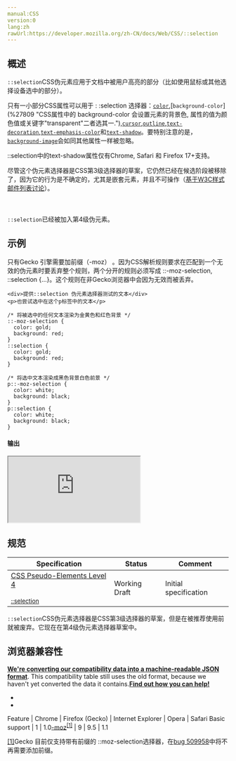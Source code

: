 ```yaml
---
manual:CSS
version:0
lang:zh
rawUrl:https://developer.mozilla.org/zh-CN/docs/Web/CSS/::selection
---
```





## 概述<a name="概述"></a>


`::selection`CSS伪元素应用于文档中被用户高亮的部分（比如使用鼠标或其他选择设备选中的部分）。



只有一小部分CSS属性可以用于 : :selection 选择器：[`color`](%25891 "The color property sets the foreground color of an element's text content, and its decorations. It doesn't affect any other characteristic of the element; it should really be called text-color and would have been named so, save for historical reasons and its appearance in CSS Level 1."),[`background-color`](%27809 "CSS属性中的 background-color 会设置元素的背景色, 属性的值为颜色值或关键字"transparent"二者选其一."),[`cursor`](%23734 "cursor CSS属性定义鼠标指针悬浮在元素上方显示的鼠标光标。"),[`outline`](%28099 "CSS的outline属性是用来设置一个或多个单独的轮廓属性的简写属性 ， 例如 outline-style, outline-width 和 outline-color。 多数情况下，简写属性更加可取和便捷。"),[`text-decoration`](%28212 "text-decoration 这个 CSS 属性是用于设置文本排版（下划线、顶划线、删除线或者闪烁）。下划线和顶划线修饰于文本的下部，删除线位于文本之上。"),[`text-emphasis-color`](%28217 "此页面仍未被本地化, 期待您的翻译!")和[`text-shadow`](%28225 "text-shadow 为文字添加阴影。可以为文字与  text-decorations  添加多个阴影，阴影值之间用逗号隔开。")。要特别注意的是，[`background-image`](%27810 "CSS background-image 属性用于为一个元素设置一个或者多个背景图像。图像在绘制时，以z方向堆叠的方式进行。先指定的图像会在之后指定的图像上面绘制。因此指定的第一个图像最接近用户。")会如同其他属性一样被忽略。



::selection中的text-shadow属性仅有Chrome, Safari 和 Firefox 17+支持。


尽管这个伪元素选择器是CSS第3级选择器的草案，它仍然已经在候选阶段被移除了，因为它的行为是不确定的，尤其是嵌套元素，并且不可操作（[基于W3C样式邮件列表讨论](%31965 "")）。<br></br><br></br>`::selection`已经被加入第4级伪元素。

## 示例<a name="示例"></a>


只有Gecko 引擎需要加前缀（-moz） 。因为CSS解析规则要求在匹配到一个无效的伪元素时要丢弃整个规则，两个分开的规则必须写成 ::-moz-selection, ::selection {...}。这个规则在非Gecko浏览器中会因为无效而被丢弃。


```
<div>提供::selection 伪元素选择器测试的文本</div>
<p>也尝试选中在这个p标签中的文本</p>
```

```
/* 将被选中的任何文本渲染为金黄色和红色背景 */
::-moz-selection { 
  color: gold;
  background: red;
}
::selection { 
  color: gold;
  background: red;
}

/* 将选中文本渲染成黑色背景白色前景 */
p::-moz-selection {
  color: white;
  background: black;
}
p::selection {
  color: white;
  background: black;
}
```

#### 输出<a name="输出"></a>


<iframe src='https://mdn.mozillademos.org/zh-CN/docs/Web/CSS/::selection$samples/Quick_Links?revision=994391' width='null' height='null'></iframe>


## 规范<a name="规范"></a>

Specification | Status | Comment 
 ---  |  ---  |  ---  | 
[CSS Pseudo-Elements Level 4<br></br><small>::selection</small>](%31966 "") | Working Draft | Initial specification 



`::selection`CSS伪元素选择器是CSS第3级选择器的草案，但是在被推荐使用前就被废弃。它现在在第4级伪元素选择器草案中。


## 浏览器兼容性<a name="浏览器兼容性"></a>


**[We&#39;re converting our compatibility data into a machine-readable JSON format](%3344 "")**. This compatibility table still uses the old format, because we haven&#39;t yet converted the data it contains.**[Find out how you can help!](%3392 "")**


* 
* 

Feature | Chrome | Firefox (Gecko) | Internet Explorer | Opera | Safari 
Basic support | 1 | 1.0[-moz](%3568 "The name of this feature is prefixed with '-moz' as this browser considers it experimental")<sup>[[1]](%31967 "")</sup> | 9 | 9.5 | 1.1 





[[1]](%31968 "")Gecko 目前仅支持带有前缀的 ::moz-selection选择器，在[bug 509958](%31969 "Remove the -moz prefix from ::selection")中将不再需要添加前缀。




